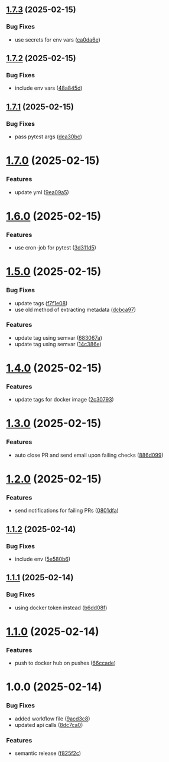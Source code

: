 ## [1.7.3](https://github.com/ccrawford4/fastapi-beyond-CRUD/compare/v1.7.2...v1.7.3) (2025-02-15)


### Bug Fixes

* use secrets for env vars ([ca0da6e](https://github.com/ccrawford4/fastapi-beyond-CRUD/commit/ca0da6ef79b7ff9a1b57e727f0067a13b4229526))

## [1.7.2](https://github.com/ccrawford4/fastapi-beyond-CRUD/compare/v1.7.1...v1.7.2) (2025-02-15)


### Bug Fixes

* include env vars ([48a845d](https://github.com/ccrawford4/fastapi-beyond-CRUD/commit/48a845dc43cb6cf3ca3530c36edc398cbc70fee1))

## [1.7.1](https://github.com/ccrawford4/fastapi-beyond-CRUD/compare/v1.7.0...v1.7.1) (2025-02-15)


### Bug Fixes

* pass pytest args ([dea30bc](https://github.com/ccrawford4/fastapi-beyond-CRUD/commit/dea30bcc26e712494133e425ba81e87e1d1de952))

# [1.7.0](https://github.com/ccrawford4/fastapi-beyond-CRUD/compare/v1.6.0...v1.7.0) (2025-02-15)


### Features

* update yml ([9ea09a5](https://github.com/ccrawford4/fastapi-beyond-CRUD/commit/9ea09a50b710d100e247cebf2f865681c399f90c))

# [1.6.0](https://github.com/ccrawford4/fastapi-beyond-CRUD/compare/v1.5.0...v1.6.0) (2025-02-15)


### Features

* use cron-job for pytest ([3d311d5](https://github.com/ccrawford4/fastapi-beyond-CRUD/commit/3d311d537fd0756658c559afb27e08b998971abc))

# [1.5.0](https://github.com/ccrawford4/fastapi-beyond-CRUD/compare/v1.4.0...v1.5.0) (2025-02-15)


### Bug Fixes

* update tags ([f7f1e08](https://github.com/ccrawford4/fastapi-beyond-CRUD/commit/f7f1e080af6c8d1bded383b25b6929b113b40889))
* use old method of extracting metadata ([dcbca97](https://github.com/ccrawford4/fastapi-beyond-CRUD/commit/dcbca97d80f8af2b88028a017b09e29bb7e48e0a))


### Features

* update tag using semvar ([683067a](https://github.com/ccrawford4/fastapi-beyond-CRUD/commit/683067ac6deeffd7e6510225ea968ff3ca0d30a9))
* update tag using semvar ([14c386e](https://github.com/ccrawford4/fastapi-beyond-CRUD/commit/14c386e4119222e7a692d58b8dc4a7673ba6a9e5))

# [1.4.0](https://github.com/ccrawford4/fastapi-beyond-CRUD/compare/v1.3.0...v1.4.0) (2025-02-15)


### Features

* update tags for docker image ([2c30793](https://github.com/ccrawford4/fastapi-beyond-CRUD/commit/2c3079377e2cc8e4c5596b592cf952b69570d8be))

# [1.3.0](https://github.com/ccrawford4/fastapi-beyond-CRUD/compare/v1.2.0...v1.3.0) (2025-02-15)


### Features

* auto close PR and send email upon failing checks ([886d099](https://github.com/ccrawford4/fastapi-beyond-CRUD/commit/886d09953636fa36a98213fe2cb8784a23a86e45))

# [1.2.0](https://github.com/ccrawford4/fastapi-beyond-CRUD/compare/v1.1.2...v1.2.0) (2025-02-15)


### Features

* send notifications for failing PRs ([0801dfa](https://github.com/ccrawford4/fastapi-beyond-CRUD/commit/0801dfad83169de75e8b060ca749e02af57044a7))

## [1.1.2](https://github.com/ccrawford4/fastapi-beyond-CRUD/compare/v1.1.1...v1.1.2) (2025-02-14)


### Bug Fixes

* include env ([5e580b6](https://github.com/ccrawford4/fastapi-beyond-CRUD/commit/5e580b6b1f65ed037c79c1ab8afef0f831fe66af))

## [1.1.1](https://github.com/ccrawford4/fastapi-beyond-CRUD/compare/v1.1.0...v1.1.1) (2025-02-14)


### Bug Fixes

* using docker token instead ([b6dd08f](https://github.com/ccrawford4/fastapi-beyond-CRUD/commit/b6dd08ff4be9416c567a4c80a8de0d2a9136e579))

# [1.1.0](https://github.com/ccrawford4/fastapi-beyond-CRUD/compare/v1.0.0...v1.1.0) (2025-02-14)


### Features

* push to docker hub on pushes ([66ccade](https://github.com/ccrawford4/fastapi-beyond-CRUD/commit/66ccade61180693df83a4183c7cc2b47789fd91f))

# 1.0.0 (2025-02-14)


### Bug Fixes

* added workflow file ([9acd3c8](https://github.com/ccrawford4/fastapi-beyond-CRUD/commit/9acd3c85630da586f5eb62278d5c02ba4bd57899))
* updated api calls ([8dc7ca0](https://github.com/ccrawford4/fastapi-beyond-CRUD/commit/8dc7ca0e4a6c1d721147d1ec611ea85871d598b9))


### Features

* semantic release ([f825f2c](https://github.com/ccrawford4/fastapi-beyond-CRUD/commit/f825f2c784c5c311458c1172ab6f1e54b46110d5))
